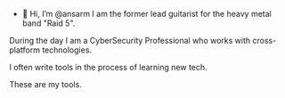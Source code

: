 - 👋 Hi, I’m @ansarm
I am the former lead guitarist for the heavy metal band "Raid 5".

During the day I am a CyberSecurity Professional who works with cross-platform technologies.

I often write tools in the process of learning new tech.

These are my tools.


<!---
ansarm/ansarm is a ✨ special ✨ repository because its `README.md` (this file) appears on your GitHub profile.
You can click the Preview link to take a look at your changes.
--->
